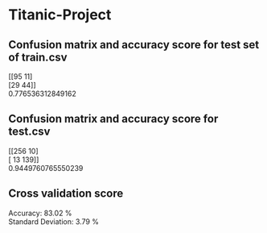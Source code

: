 # Titanic-Project
## Confusion matrix and accuracy score for test set of train.csv
[[95 11]  
 [29 44]]  
0.776536312849162

## Confusion matrix and accuracy score for test.csv
[[256  10]  
 [ 13 139]]  
0.9449760765550239

## Cross validation score
Accuracy: 83.02 %  
Standard Deviation: 3.79 %

